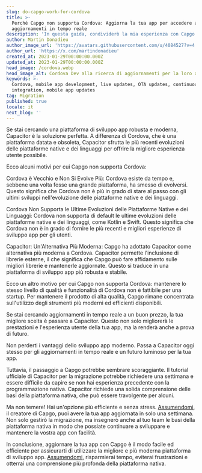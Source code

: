 ```yaml
---
slug: do-capgo-work-for-cordova
title: >-
  Perché Capgo non supporta Cordova: Aggiorna la tua app per accedere agli
  aggiornamenti in tempo reale
description: 'In questa guida, condividerò la mia esperienza con Capgo e Cordova.'
author: Martin Donadieu
author_image_url: 'https://avatars.githubusercontent.com/u/4084527?v=4'
author_url: 'https://x.com/martindonadieu'
created_at: 2023-01-29T00:00:00.000Z
updated_at: 2023-01-29T00:00:00.000Z
head_image: /cordova.webp
head_image_alt: Cordova Dev alla ricerca di aggiornamenti per la loro app
keywords: >-
  Cordova, mobile app development, live updates, OTA updates, continuous
  integration, mobile app updates
tag: Migration
published: true
locale: it
next_blog: ''
---
```

Se stai cercando una piattaforma di sviluppo app robusta e moderna, Capacitor è la soluzione perfetta. A differenza di Cordova, che è una piattaforma datata e obsoleta, Capacitor sfrutta le più recenti evoluzioni delle piattaforme native e dei linguaggi per offrire la migliore esperienza utente possibile.

Ecco alcuni motivi per cui Capgo non supporta Cordova:

Cordova è Vecchio e Non Si Evolve Più: Cordova esiste da tempo e, sebbene una volta fosse una grande piattaforma, ha smesso di evolversi. Questo significa che Cordova non è più in grado di stare al passo con gli ultimi sviluppi nell'evoluzione delle piattaforme native e dei linguaggi.

Cordova Non Supporta le Ultime Evoluzioni delle Piattaforme Native e dei Linguaggi: Cordova non supporta di default le ultime evoluzioni delle piattaforme native e dei linguaggi, come Kotlin e Swift. Questo significa che Cordova non è in grado di fornire le più recenti e migliori esperienze di sviluppo app per gli utenti.

Capacitor: Un'Alternativa Più Moderna: Capgo ha adottato Capacitor come alternativa più moderna a Cordova. Capacitor permette l'inclusione di librerie esterne, il che significa che Capgo può fare affidamento sulle migliori librerie e mantenerle aggiornate. Questo si traduce in una piattaforma di sviluppo app più robusta e stabile.

Ecco un altro motivo per cui Capgo non supporta Cordova: mantenere lo stesso livello di qualità e funzionalità di Cordova non è fattibile per una startup. Per mantenere il prodotto di alta qualità, Capgo rimane concentrata sull'utilizzo degli strumenti più moderni ed efficienti disponibili.

Se stai cercando aggiornamenti in tempo reale a un buon prezzo, la tua migliore scelta è passare a Capacitor. Questo non solo migliorerà le prestazioni e l'esperienza utente della tua app, ma la renderà anche a prova di futuro.

Non perderti i vantaggi dello sviluppo app moderno. Passa a Capacitor oggi stesso per gli aggiornamenti in tempo reale e un futuro luminoso per la tua app.

Tuttavia, il passaggio a Capgo potrebbe sembrare scoraggiante. Il tutorial ufficiale di Capacitor per la migrazione potrebbe richiedere una settimana e essere difficile da capire se non hai esperienza precedente con la programmazione nativa. Capacitor richiede una solida comprensione delle basi della piattaforma nativa, che può essere travolgente per alcuni.

Ma non temere! Hai un'opzione più efficiente e senza stress. [Assumendomi](https://cal.com/team/capgo/convert-your-cordova-app-to-capacitor/), il creatore di Capgo, puoi avere la tua app aggiornata in solo una settimana. Non solo gestirò la migrazione, ma insegnerò anche al tuo team le basi della piattaforma nativa in modo che possiate continuare a sviluppare e mantenere la vostra app con facilità.

In conclusione, aggiornare la tua app con Capgo è il modo facile ed efficiente per assicurarti di utilizzare la migliore e più moderna piattaforma di sviluppo app. [Assumendomi](https://cal.com/team/capgo/convert-your-cordova-app-to-capacitor/), risparmierai tempo, eviterai frustrazioni e otterrai una comprensione più profonda della piattaforma nativa.
